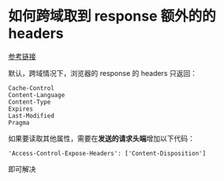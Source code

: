 # 如何跨域取到 response 额外的的 headers

[参考链接](https://stackoverflow.com/questions/37897523/axios-get-access-to-response-header-fields)

默认，跨域情况下，浏览器的 response 的 headers 只返回：

```
Cache-Control
Content-Language
Content-Type
Expires
Last-Modified
Pragma
```

如果要读取其他属性，需要在**发送的请求头端**增加以下代码：

```
'Access-Control-Expose-Headers': ['Content-Disposition']
```

即可解决
